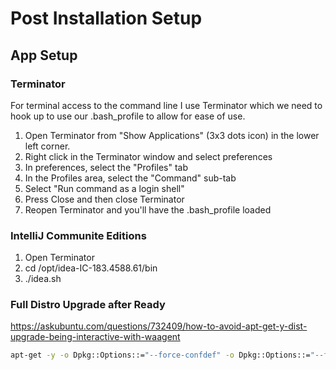 # Post Installation Setup

## App Setup

### Terminator

For terminal access to the command line I use Terminator which we need to hook up to use our .bash_profile to allow for ease of use.

1. Open Terminator from "Show Applications" (3x3 dots icon) in the lower left corner.
2. Right click in the Terminator window and select preferences
3. In preferences, select the "Profiles" tab
4. In the Profiles area, select the "Command" sub-tab
5. Select "Run command as a login shell"
6. Press Close and then close Terminator
7. Reopen Terminator and you'll have the .bash_profile loaded

### IntelliJ Communite Editions

1. Open Terminator
2. cd /opt/idea-IC-183.4588.61/bin
3. ./idea.sh

### Full Distro Upgrade after Ready

<https://askubuntu.com/questions/732409/how-to-avoid-apt-get-y-dist-upgrade-being-interactive-with-waagent>

```bash
apt-get -y -o Dpkg::Options::="--force-confdef" -o Dpkg::Options::="--force-confold" dist-upgrade "
```